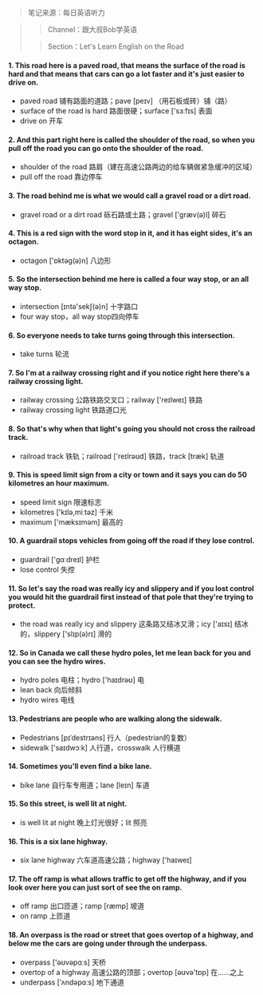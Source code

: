 > 笔记来源：每日英语听力

> > Channel：跟大叔Bob学英语
>
> > Section：Let's Learn English on the Road

#### 1.  This road here is a paved road, that means the surface of the road is hard and that means that cars can go a lot faster and it's just easier to drive on.

- paved road 铺有路面的道路；pave [peɪv] （用石板或砖）铺（路）
- surface of the road is hard 路面很硬；surface ['sɜːfɪs] 表面
- drive on 开车

#### 2. And this part right here is called the shoulder of the road, so when you pull off the road you can go onto the shoulder of the road.

- shoulder of the road 路肩（建在高速公路两边的给车辆做紧急缓冲的区域）
- pull off the road 靠边停车 

#### 3. The road behind me is what we would call a gravel road or a dirt road.

- gravel road or a dirt road 砾石路或土路；gravel ['græv(ə)l] 碎石

#### 4. This is a red sign with the word stop in it, and it has eight sides, it's an octagon. 

- octagon ['ɒktəg(ə)n] 八边形

#### 5. So the intersection behind me here is called a four way stop, or an all way stop.

- intersection [ɪntə'sekʃ(ə)n] 十字路口
- four way stop，all way stop四向停车

#### 6. So everyone needs to take turns going through this intersection.

- take turns 轮流

#### 7. So I'm at a railway crossing right and if you notice right here there's a railway crossing light.

- railway crossing 公路铁路交叉口；railway ['reɪlweɪ] 铁路
- railway crossing light 铁路道口光

#### 8. So that's why when that light's going you should not cross the railroad track.

- railroad track 铁轨；railroad ['reɪlrəʊd] 铁路，track [træk] 轨道

#### 9. This is speed limit sign from a city or town and it says you can do 50 kilometres an hour maximum.

- speed limit sign 限速标志
- kilometres ['kɪlə,miːtəz] 千米
- maximum ['mæksɪməm] 最高的

#### 10. A guardrail stops vehicles from going off the road if they lose control.

- guardrail ['ɡɑːdreɪl] 护栏
- lose control 失控

#### 11. So let's say the road was really icy and slippery and if you lost control you would hit the guardrail first instead of that pole that they're trying to protect.

- the road was really icy and slippery 这条路又结冰又滑；icy ['aɪsɪ] 结冰的，slippery ['slɪp(ə)rɪ] 滑的

#### 12. So in Canada we call these hydro poles, let me lean back for you and you can see the hydro wires.

- hydro poles 电柱；hydro ['haɪdrəʊ] 电
- lean back 向后倾斜
- hydro wires 电线

#### 13. Pedestrians are people who are walking along the sidewalk.

- Pedestrians [pɪˈdestrɪəns] 行人（pedestrian的复数）
- sidewalk ['saɪdwɔːk] 人行道，crosswalk 人行横道

#### 14. Sometimes you'll even find a bike lane.

- bike lane 自行车专用道；lane [leɪn] 车道

#### 15. So this street, is well lit at night.

- is well lit at night 晚上灯光很好；lit 照亮

#### 16. This is a six lane highway.

- six lane highway 六车道高速公路；highway ['haɪweɪ]

#### 17. The off ramp is what allows traffic to get off the highway, and if you look over here you can just sort of see the on ramp.

- off ramp 出口匝道；ramp [ræmp] 坡道
- on ramp 上匝道

#### 18. An overpass is the road or street that goes overtop of a highway, and below me the cars are going under through the underpass.

- overpass ['əʊvəpɑːs] 天桥
- overtop of a highway 高速公路的顶部；overtop [əʊvə'tɒp] 在……之上
- underpass ['ʌndəpɑːs] 地下通道